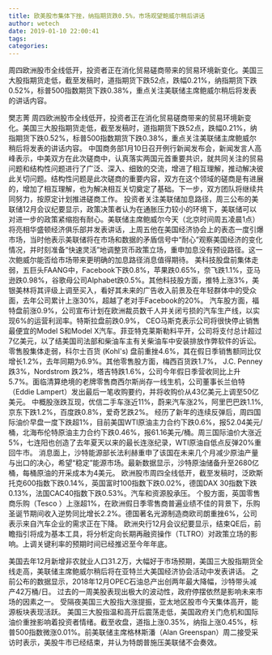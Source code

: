 ```yaml
---
title: 欧美股市集体下挫，纳指期货跌0.5%，市场观望鲍威尔稍后讲话
author: wetech
date: 2019-01-10 22:00:41
tags: 
categories: 
---
```

周四欧洲股市全线低开，投资者正在消化贸易磋商带来的贸易环境新变化。美国三大股指期货走低，截至发稿时，道指期货下跌52点，跌幅0.21%，纳指期货下跌0.52%，标普500指数期货下跌0.38%，重点关注美联储主席鲍威尔稍后将发表的讲话内容。
<!-- more -->
樊志菁
周四欧洲股市全线低开，投资者正在消化贸易磋商带来的贸易环境新变化。美国三大股指期货走低，截至发稿时，道指期货下跌52点，跌幅0.21%，纳指期货下跌0.52%，标普500指数期货下跌0.38%，重点关注美联储主席鲍威尔稍后将发表的讲话内容。
中国商务部1月10日召开例行新闻发布会，新闻发言人高峰表示，中美双方在此次磋商中，认真落实两国元首重要共识，就共同关注的贸易问题和结构性问题进行了广泛、深入、细致的交流，增进了相互理解，推动解决彼此关切问题。结构性问题是此次磋商的重要内容，双方在这个领域的磋商是有进展的，增加了相互理解，也为解决相互关切奠定了基础。下一步，双方团队将继续共同努力，按原定计划推进磋商工作。
投资者关注美联储加息路径，周三公布的美联储12月会议纪要显示，政策决策者认为在通胀压力较小的环境下，美联储可以对进一步的政策紧缩抱有耐心。美联储主席鲍威尔今天（北京时间周五凌晨1点）将亮相华盛顿经济俱乐部并发表讲话，上周五他在美国经济协会上的表态一度引爆市场，当时他表示美联储将在市场和数据的矛盾信号中“耐心”观察美国经济的变化情况，并时刻准备“快速灵活”地调整货币政策立场，重申加息没有预设路径。这一次鲍威尔能否给市场带来更明确的加息路径消息值得期待。
美科技股盘前集体走弱，五巨头FAANG中，Facebook下跌0.8%，苹果跌0.65%，奈飞跌1.1%，亚马逊跌0.98%，谷歌母公司Alphabet跌0.5%。其他科技股方面，推特上涨3%，美银美林将其评级上调至买入，看好其未来的广告收入前景及在年轻群体中的受众面，去年公司累计上涨30%，超越了老对手Facebook的20%。
汽车股方面，福特盘前涨0.9%，公司宣布计划在欧洲裁员数千人并关闭亏损的汽车生产线，以实现6%的运营利润率。特斯拉盘前跌0.9%， CEO马斯克表示公司将很快停止销售最便宜的Model S和Model X汽车。菲亚特克莱斯勒料平开，公司将支付总计超过7亿美元，以了结美国司法部和柴油车主有关柴油车中安装排放作弊软件的诉讼。
零售股集体走弱，科尔士百货 (Kohl's) 盘前重挫4.6%，其在假日季销售额同比仅增长1.2%，去年同期为6.9%。其他零售股方面，梅西百货跌1.7%， J.C. Penney 跌3%，Nordstrom 跌2%，塔吉特跌1.6%，公司今年假日季营收同比上升5.7%。面临清算绝境的老牌零售商西尔斯尚存一线生机，公司董事长兰伯特（Eddie Lampert）发出最后一笔收购要约，并将收购价从43亿美元上调至50亿美元。
中概股涨跌互现，优信二手车涨近11%，蔚来汽车涨2%，阿里巴巴跌1.1%,京东下跌1.2%，百度跌0.8%，爱奇艺跌2%。
经历了新年的连续反弹后，周四国际油价早盘一度下跌超1%，目前美国WTI原油主力合约下跌0.6%，报52.04美元/桶，北海布伦特原油主力合约下跌0.46%，报61.16美元/桶。周三国际油价大涨近5%，七连阳也创造了去年夏天以来的最长连涨纪录，WTI原油自低点反弹20%重回牛市。
消息面上，沙特能源部长法利赫重申了该国在未来几个月减少原油产量与出口的决心，希望“稳定”能源市场。最新数据显示，沙特原油储备升至2680亿桶，每桶原油的开采成本为4美元。
欧洲股市周四全线低开，截至发稿时，泛欧斯托克600指数下跌0.14%，英国富时100指数下跌0.02%，德国DAX 30指数下跌0.13%，法国CAC40指数下跌0.53%。汽车和资源股承压。
个股方面，英国零售商乐购（Tesco ）上涨超1%，在欧洲假日季零售商普遍业绩不佳的背景下，乐购圣诞节期间收入逆势同比增长2.2%。德国著名光源制造商欧司朗重挫6%，公司表示来自汽车企业的需求正在下降。
欧洲央行12月会议纪要显示，结束QE后，前瞻指引将成为基本工具，将分析定向长期再融资操作（TLTRO）对政策立场的影响。上调关键利率的预期时间已经推迟至今年年底。
 
 
美国去年12月新增非农就业人口31.2万，大幅好于市场预期，美国三大股指期货全线走高，美联储主席鲍威尔稍后将在亚特兰大美国经济协会活动中发表讲话。
之前公布的数据显示，2018年12月OPEC石油总产出创两年最大降幅，沙特带头减产42万桶/日。
过去的一周美股表现出极大的波动性，政府停摆依然是影响未来市场的因素之一。
受隔夜美国三大股指大涨提振，亚太地区股市今天集体高开，能源板块表现活跃。
美国三大股指温和高开后震荡走低，美国政府关门危机和国际油价重挫影响着投资者情绪。截至收盘，道指上涨0.35%，纳指上涨0.45%，标普500指数微涨0.01%。前美联储主席格林斯潘（Alan Greenspan）周二接受采访时表示，美股牛市已经结束，并认为特朗普施压美联储不会奏效。
